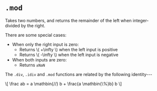 # `.mod`

Takes two numbers, and returns the remainder of the left when integer-divided by the right.

There are some special cases:

- When only the right input is zero:
	- Returns \\( +\infty \\) when the left input is positive
	- Returns \\( -\infty \\) when the left input is negative
- When both inputs are zero:
	- Returns `±NaN`

The `.div`, `.idiv` and `.mod` functions are related by the following identity---

\\[ \frac ab = a \mathbin{//} b + \frac{a \mathbin{\\\%}b} b \\]
